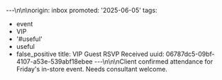 ---\n\n\norigin: inbox
promoted: '2025-06-05'
tags:
- event
- VIP
- '#useful'
- useful
- false_positive
title: VIP Guest RSVP Received
uuid: 06787dc5-09bf-4107-a53e-539abf18ebee
---\n\n\nClient confirmed attendance for Friday's in-store event. Needs consultant welcome.
